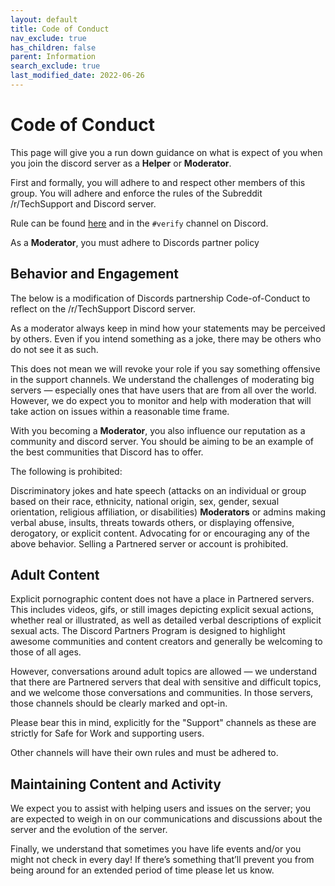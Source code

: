 ```yaml
---
layout: default
title: Code of Conduct
nav_exclude: true
has_children: false
parent: Information
search_exclude: true
last_modified_date: 2022-06-26
---
```


# Code of Conduct
This page will give you a run down guidance on what is expect of you when you join the discord server as a **Helper** or **Moderator**.

First and formally, you will adhere to and respect other members of this group. You will adhere and enforce the rules of the Subreddit /r/TechSupport and Discord server.

Rule can be found [here](/docs/meta/rules)  and in the `#verify` channel on Discord.

As a **Moderator**, you must adhere to Discords partner policy

## Behavior and Engagement
The below is a modification of Discords partnership Code-of-Conduct to reflect on the /r/TechSupport Discord server.

As a moderator always keep in mind how your statements may be perceived by others. Even if you intend something as a joke, there may be others who do not see it as such.

This does not mean we will revoke your role if you say something offensive in the support channels. We understand the challenges of moderating big servers — especially ones that have users that are from all over the world. However, we do expect you to monitor and help with moderation that will take action on issues within a reasonable time frame.

With you becoming a **Moderator**, you also influence our reputation as a community and discord server. You should be aiming to be an example of the best communities that Discord has to offer.

The following is prohibited:

Discriminatory jokes and hate speech (attacks on an individual or group based on their race, ethnicity, national origin, sex, gender, sexual orientation, religious affiliation, or disabilities)
**Moderators** or admins making verbal abuse, insults, threats towards others, or displaying offensive, derogatory, or explicit content.
Advocating for or encouraging any of the above behavior.
Selling a Partnered server or account is prohibited.

## Adult Content
Explicit pornographic content does not have a place in Partnered servers. This includes videos, gifs, or still images depicting explicit sexual actions, whether real or illustrated, as well as detailed verbal descriptions of explicit sexual acts. The Discord Partners Program is designed to highlight awesome communities and content creators and generally be welcoming to those of all ages.

However, conversations around adult topics are allowed — we understand that there are Partnered servers that deal with sensitive and difficult topics, and we welcome those conversations and communities. In those servers, those channels should be clearly marked and opt-in.

Please bear this in mind, explicitly for the "Support" channels as these are strictly for Safe for Work and supporting users.

Other channels will have their own rules and must be adhered to.

## Maintaining Content and Activity
We expect you to assist with helping users and issues on the server; you are expected to weigh in on our communications and discussions about the server and the evolution of the server.

Finally, we understand that sometimes you have life events and/or you might not check in every day! If there’s something that’ll prevent you from being around for an extended period of time please let us know.
